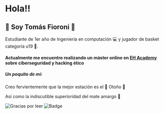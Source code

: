 # Hola!!
## :space_invader: Soy Tomás Fioroni :space_invader:
Estudiante de 1er año de Ingeniería en computación :computer: y jugador de basket categoría u19 :basketball:.

#### Actualmente me encuentro realizando un máster online en __[EH Academy](https://academy.ehacking.net)__ sobre ciberseguridad y hacking ético

##### Un poquito de mí:
Creo fervientemente que la mejor estación es el :fallen_leaf: Otoño :fallen_leaf:

Así como la indiscutible superioridad del mate amargo :mate:


![Gracias por leer](https://64.media.tumblr.com/a72a6c1904de1cc30885651470e95da5/eb3b121c17e5263a-ab/s1280x1920/f42559dd34eb254dfe7b13a075a2108d5ac297bb.png)
![Badge](https://bit.ly/icom-badge)
